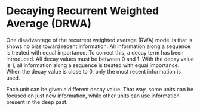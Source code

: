 # Decaying Recurrent Weighted Average (DRWA)

One disadvantage of the recurrent weighted average (RWA) model is that is shows no bias toward recent information. All information along a sequence is treated with equal importance. To correct this, a decay term has been introduced. All decay values must be between 0 and 1. With the decay value is 1, all information along a sequence is treated with equal importance. When the decay value is close to 0, only the most recent information is used.

Each unit can be given a different decay value. That way, some units can be focused on just new information, while other units can use information present in the deep past.

